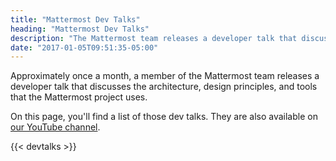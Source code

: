 ```yaml
---
title: "Mattermost Dev Talks"
heading: "Mattermost Dev Talks"
description: "The Mattermost team releases a developer talk that discusses the architecture, design principles, and tools that the Mattermost project uses."
date: "2017-01-05T09:51:35-05:00"
---
```


Approximately once a month, a member of the Mattermost team releases a developer talk that discusses the architecture, design principles, and tools that the Mattermost project uses.

On this page, you'll find a list of those dev talks. They are also available on [our YouTube channel](https://www.youtube.com/channel/UCNR05H72hi692y01bWaFXNA).

{{< devtalks >}}
